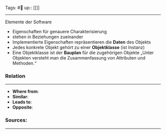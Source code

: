 Tags: #🌿 
up:: [[]]

---
Elemente der Software
- Eigenschaften für genauere Charakterisierung
- stehen in Beziehungen zueinander
- Implementierte Eigenschaften repräsentieren die **Daten** des Objekts
- Jedes konkrete Objekt gehört zu einer **Objektklasse** (ist Instanz)
- Eine Objektklasse ist der **Bauplan** für die zugehörigen Objekte
	„Unter Objekten versteht man die Zusammenfassung von Attributen und Methoden.“


### Relation
---
- **Where from**:  
- **Similar**: 
- **Leads to**: 
- **Opposite**: 

### Sources:
---
